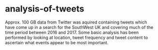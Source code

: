 # analysis-of-tweets

Approx. 100 GB data from Twitter was aquired containing tweets which have come up in a search for the SouthWest UK and covering much of the time period between 2016 and 2017.
Some basic analysis has been performed by looking at location, tweet frequency and tweet content to ascertain what events appear to be most important.
